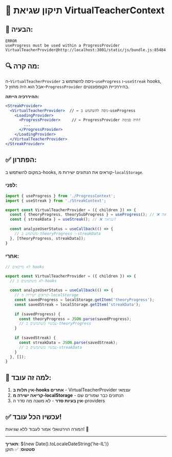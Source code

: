 # 🔧 תיקון שגיאת VirtualTeacherContext

## 🐛 **הבעיה:**
```
ERROR
useProgress must be used within a ProgressProvider
VirtualTeacherProvider@http://localhost:3001/static/js/bundle.js:85484:68
```

## 🔍 **מה קרה:**
ה-`VirtualTeacherProvider` ניסה להשתמש ב-`useProgress` ו-`useStreak` hooks, אבל הוא היה מחוץ ל-`ProgressProvider` בהיררכיית הקומפוננטים.

**ההיררכיה הייתה:**
```jsx
<StreakProvider>
  <VirtualTeacherProvider>  // ← ניסה להשתמש ב-useProgress
    <LoadingProvider>
      <ProgressProvider>     // ← ProgressProvider היה פנימה!
        ...
      </ProgressProvider>
    </LoadingProvider>
  </VirtualTeacherProvider>
</StreakProvider>
```

## ✅ **הפתרון:**
במקום להשתמש ב-hooks, קוראים את הנתונים ישירות מ-`localStorage`.

### **לפני:**
```javascript
import { useProgress } from './ProgressContext';
import { useStreak } from './StreakContext';

export const VirtualTeacherProvider = ({ children }) => {
  const { theoryProgress, theorySubProgress } = useProgress(); // ❌ שגיאה!
  const { streakData } = useStreak(); // ❌ שגיאה!
  
  const analyzeUserStatus = useCallback(() => {
    // משתמש ב-theoryProgress ו-streakData
  }, [theoryProgress, streakData]);
}
```

### **אחרי:**
```javascript
// לא מייבאים hooks

export const VirtualTeacherProvider = ({ children }) => {
  // לא משתמשים ב-hooks
  
  const analyzeUserStatus = useCallback(() => {
    // קוראים ישירות מ-localStorage
    const savedProgress = localStorage.getItem('theoryProgress');
    const savedStreak = localStorage.getItem('streakData');
    
    if (savedProgress) {
      const theoryProgress = JSON.parse(savedProgress);
      // עכשיו משתמשים ב-theoryProgress
    }
    
    if (savedStreak) {
      const streakData = JSON.parse(savedStreak);
      // עכשיו משתמשים ב-streakData
    }
  }, []);
}
```

## 🎯 **למה זה עובד:**
1. **אין תלות ב-hooks אחרים** - VirtualTeacherProvider עצמאי
2. **קריאה ישירה מ-localStorage** - הנתונים כבר שמורים שם
3. **אין בעיות סדר** - לא משנה מה סדר ה-providers

## ✅ **עכשיו הכל עובד!**

המורה הוירטואלי אמור לעבוד ללא שגיאות! 🚀

---
**תאריך**: ${new Date().toLocaleDateString('he-IL')}  
**סטטוס**: ✅ תוקן

